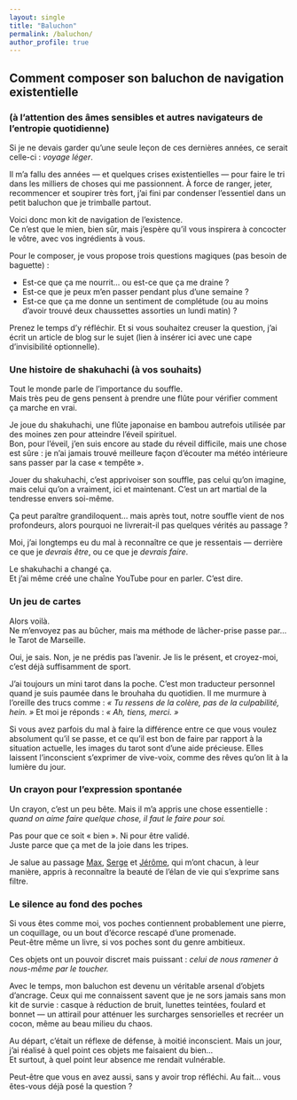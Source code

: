 ```yaml
---
layout: single
title: "Baluchon"
permalink: /baluchon/
author_profile: true
---
```


## Comment composer son baluchon de navigation existentielle 
### (à l’attention des âmes sensibles et autres navigateurs de l’entropie quotidienne)

Si je ne devais garder qu’une seule leçon de ces dernières années, ce serait celle-ci : _voyage léger_.

Il m’a fallu des années — et quelques crises existentielles — pour faire le tri dans les milliers de choses qui me passionnent. À force de ranger, jeter, recommencer et soupirer très fort, j’ai fini par condenser l’essentiel dans un petit baluchon que je trimballe partout.  

Voici donc mon kit de navigation de l’existence. <br />
Ce n’est que le mien, bien sûr, mais j’espère qu’il vous inspirera à concocter le vôtre, avec vos ingrédients à vous.

Pour le composer, je vous propose trois questions magiques (pas besoin de baguette) : <br />
- Est-ce que ça me nourrit… ou est-ce que ça me draine ?
- Est-ce que je peux m’en passer pendant plus d’une semaine ?
- Est-ce que ça me donne un sentiment de complétude (ou au moins d’avoir trouvé deux chaussettes assorties un lundi matin) ?

Prenez le temps d’y réfléchir. Et si vous souhaitez creuser la question, j’ai écrit un article de blog sur le sujet (lien à insérer ici avec une cape d’invisibilité optionnelle).

### Une histoire de shakuhachi (à vos souhaits)

Tout le monde parle de l’importance du souffle. <br />
Mais très peu de gens pensent à prendre une flûte pour vérifier comment ça marche en vrai.

Je joue du shakuhachi, une flûte japonaise en bambou autrefois utilisée par des moines zen pour atteindre l’éveil spirituel. <br />
Bon, pour l’éveil, j’en suis encore au stade du réveil difficile, mais une chose est sûre : je n’ai jamais trouvé meilleure façon d’écouter ma météo intérieure sans passer par la case « tempête ».

Jouer du shakuhachi, c’est apprivoiser son souffle, pas celui qu’on imagine, mais celui qu’on a vraiment, ici et maintenant. C’est un art martial de la tendresse envers soi-même.

Ça peut paraître grandiloquent… mais après tout, notre souffle vient de nos profondeurs, alors pourquoi ne livrerait-il pas quelques vérités au passage ?

Moi, j’ai longtemps eu du mal à reconnaître ce que je ressentais — derrière ce que je _devrais être_, ou ce que je _devrais faire_.

Le shakuhachi a changé ça. <br />
Et j’ai même créé une chaîne YouTube pour en parler. C’est dire.

### Un jeu de cartes

Alors voilà. <br />
Ne m’envoyez pas au bûcher, mais ma méthode de lâcher-prise passe par… le Tarot de Marseille.

Oui, je sais. Non, je ne prédis pas l’avenir. Je lis le présent, et croyez-moi, c’est déjà suffisamment de sport.

J’ai toujours un mini tarot dans la poche. C’est mon traducteur personnel quand je suis paumée dans le brouhaha du quotidien. Il me murmure à l’oreille des trucs comme : _« Tu ressens de la colère, pas de la culpabilité, hein. »_ Et moi je réponds : _« Ah, tiens, merci. »_

Si vous avez parfois du mal à faire la différence entre ce que vous voulez absolument qu’il se passe, et ce qu’il est bon de faire par rapport à la situation actuelle, les images du tarot sont d’une aide précieuse. Elles laissent l’inconscient s’exprimer de vive-voix, comme des rêves qu’on lit à la lumière du jour.  

### Un crayon pour l’expression spontanée

Un crayon, c’est un peu bête. Mais il m’a appris une chose essentielle :<br />
_quand on aime faire quelque chose, il faut le faire pour soi._

Pas pour que ce soit « bien ». Ni pour être validé. <br />
Juste parce que ça met de la joie dans les tripes.

Je salue au passage [Max](https://leshumains.com/max/), [Serge](https://dessinspontane.be/en/) et [Jérôme](https://www.mesters.be), qui m’ont chacun, à leur manière, appris à reconnaître la beauté de l’élan de vie qui s’exprime sans filtre.

### Le silence au fond des poches

Si vous êtes comme moi, vos poches contiennent probablement une pierre, un coquillage, ou un bout d’écorce rescapé d’une promenade. <br />
Peut-être même un livre, si vos poches sont du genre ambitieux.

Ces objets ont un pouvoir discret mais puissant : _celui de nous ramener à nous-même par le toucher._

Avec le temps, mon baluchon est devenu un véritable arsenal d’objets d’ancrage. Ceux qui me connaissent savent que je ne sors jamais sans mon kit de survie : casque à réduction de bruit, lunettes teintées, foulard et bonnet — un attirail pour atténuer les surcharges sensorielles et recréer un cocon, même au beau milieu du chaos.

Au départ, c’était un réflexe de défense, à moitié inconscient. Mais un jour, j’ai réalisé à quel point ces objets me faisaient du bien…<br />
Et surtout, à quel point leur absence me rendait vulnérable.

Peut-être que vous en avez aussi, sans y avoir trop réfléchi.
Au fait… vous êtes-vous déjà posé la question ?


